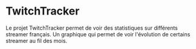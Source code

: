 # TwitchTracker

Le projet TwitchTracker permet de voir des statistiques sur différents streamer français.
Un graphique qui permet de voir l'évolution de certains streamer au fil des mois.
